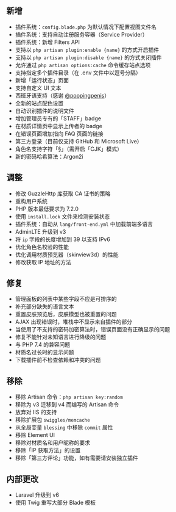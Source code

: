 ## 新增

- 插件系统：`config.blade.php` 为默认情况下配置视图文件名
- 插件系统：支持自动注册服务容器（Service Provider）
- 插件系统：新增 Filters API
- 支持以 `php artisan plugin:enable {name}` 的方式开启插件
- 支持以 `php artisan plugin:disable {name}` 的方式关闭插件
- 允许通过 `php artisan options:cache` 命令缓存站点选项
- 支持指定多个插件目录（在 .env 文件中以逗号分隔）
- 新增「运行状态」页面
- 支持自定义 UI 文本
- 西班牙语支持（感谢 [@poopingpenis](https://github.com/poopingpenis)）
- 全新的站点配色设置
- 自动识别插件的说明文件
- 增加管理员专有的「STAFF」badge
- 在材质详情页中显示上传者的 badge
- 在错误页面增加指向 FAQ 页面的链接
- 第三方登录（目前仅支持 GitHub 和 Microsoft Live）
- 角色名支持字符「§」（需开启「CJK」模式）
- 新的密码哈希算法：Argon2i

## 调整

- 修改 GuzzleHttp 库获取 CA 证书的策略
- 重构用户系统
- PHP 版本最低要求为 7.2.0
- 使用 `install.lock` 文件来检测安装状态
- 插件系统：自动从 `lang/front-end.yml` 中加载前端多语言
- AdminLTE 升级到 v3
- 将 `ip` 字段的长度增加到 39 以支持 IPv6
- 优化角色名校验的性能
- 优化调用材质预览器（skinview3d）的性能
- 修改获取 IP 地址的方法

## 修复

- 管理面板的列表中某些字段不应是可排序的
- 补充部分缺失的语言文本
- 重置皮肤预览后，皮肤模型也被重置的问题
- AJAX 出现错误时，堆栈中不显示来自插件的部分
- 当使用了不支持的密码加密算法时，错误页面没有正确显示的问题
- 修复不能针对未知语言进行降级的问题
- 与 PHP 7.4 的兼容问题
- 材质名过长时的显示问题
- 下载插件前不检查依赖和冲突的问题

## 移除

- 移除 Artisan 命令：`php artisan key:random`
- 移除为 v3 迁移到 v4 而编写的 Artisan 命令
- 放弃对 IIS 的支持
- 移除扩展包 `swiggles/memcache`
- 从全局变量 `blessing` 中移除 `commit` 属性
- 移除 Element UI
- 移除对材质名和用户昵称的要求
- 移除「IP 获取方法」的设置
- 移除「第三方评论」功能，如有需要请安装独立插件

## 内部更改

- Laravel 升级到 v6
- 使用 Twig 重写大部分 Blade 模板
